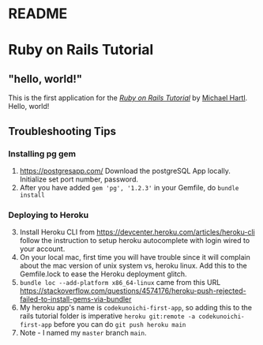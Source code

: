 # README

# Ruby on Rails Tutorial

## "hello, world!"

This is the first application for the
[*Ruby on Rails Tutorial*](https://www.railstutorial.org/)
by [Michael Hartl](https://www.michaelhartl.com/). Hello, world!

## Troubleshooting Tips

### Installing pg gem 
1. https://postgresapp.com/ Download the postgreSQL App locally. Initialize set port number, password.
2. After you have added `gem 'pg', '1.2.3'` in your Gemfile, do `bundle install`

### Deploying to Heroku
3. Install Heroku CLI from https://devcenter.heroku.com/articles/heroku-cli follow the instruction to setup heroku autocomplete with login wired to your account.
4. On your local mac, first time you will have trouble since it will complain about the mac version of unix system vs, heroku linux. Add this to the Gemfile.lock to ease the Heroku deployment glitch. 
5. `bundle loc --add-platform x86_64-linux` came from this URL https://stackoverflow.com/questions/4574176/heroku-push-rejected-failed-to-install-gems-via-bundler
6. My heroku app's name is `codekunoichi-first-app`, so adding this to the rails tutorial folder is imperative `heroku git:remote -a codekunoichi-first-app` before you can do `git push heroku main`
7. Note - I named my `master` branch `main`.
